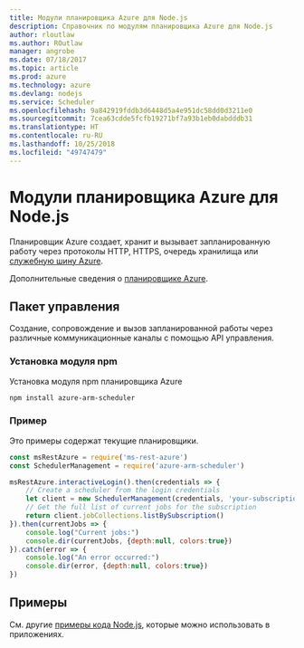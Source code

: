 ```yaml
---
title: Модули планировщика Azure для Node.js
description: Справочник по модулям планировщика Azure для Node.js
author: rloutlaw
ms.author: ROutlaw
manager: angrobe
ms.date: 07/18/2017
ms.topic: article
ms.prod: azure
ms.technology: azure
ms.devlang: nodejs
ms.service: Scheduler
ms.openlocfilehash: 9a842919fddb3d6448d5a4e951dc58dd0d3211e0
ms.sourcegitcommit: 7cea63cdde5fcfb19271bf7a93b1eb0dabdddb31
ms.translationtype: HT
ms.contentlocale: ru-RU
ms.lasthandoff: 10/25/2018
ms.locfileid: "49747479"
---
```

# <a name="azure-scheduler-modules-for-nodejs"></a>Модули планировщика Azure для Node.js

Планировщик Azure создает, хранит и вызывает запланированную работу через протоколы HTTP, HTTPS, очередь хранилища или [служебную шину Azure](/azure/service-bus-messaging/service-bus-messaging-overview).

Дополнительные сведения о [планировщике Azure](/azure/scheduler/scheduler-intro).

## <a name="management-package"></a>Пакет управления

Создание, сопровождение и вызов запланированной работы через различные коммуникационные каналы с помощью API управления.

### <a name="install-the-npm-module"></a>Установка модуля npm

Установка модуля npm планировщика Azure

```bash
npm install azure-arm-scheduler
```

### <a name="example"></a>Пример

Это примеры содержат текущие планировщики.

```javascript
const msRestAzure = require('ms-rest-azure')
const SchedulerManagement = require('azure-arm-scheduler')

msRestAzure.interactiveLogin().then(credentials => {
    // Create a scheduler from the login credentials
    let client = new SchedulerManagement(credentials, 'your-subscription-id')
    // Get the full list of current jobs for the subscription
    return client.jobCollections.listBySubscription()
}).then(currentJobs => {
    console.log("Current jobs:")
    console.dir(currentJobs, {depth:null, colors:true})
}).catch(error => {
    console.log("An error occurred:")
    console.dir(error, {depth:null, colors:true})
})
```

## <a name="samples"></a>Примеры

См. другие [примеры кода Node.js](https://azure.microsoft.com/resources/samples/?platform=nodejs), которые можно использовать в приложениях.
